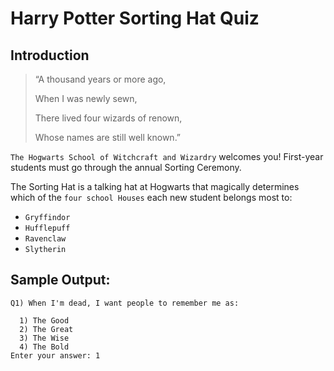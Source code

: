 # Harry Potter Sorting Hat Quiz

## Introduction

<blockquote>
  <p> “A thousand years or more ago, </p>
  <p>When I was newly sewn,</p>
  <p>There lived four wizards of renown,</p>
    <p>Whose names are still well known.”</p>
</blockquote>

`The Hogwarts School of Witchcraft and Wizardry` welcomes you! First-year students must go through the annual Sorting Ceremony.

The Sorting Hat is a talking hat at Hogwarts that magically determines which of the `four school Houses` each new student belongs most to:

- `Gryffindor`
- `Hufflepuff`
- `Ravenclaw`
- `Slytherin`

## Sample Output:
```
Q1) When I'm dead, I want people to remember me as:

  1) The Good
  2) The Great
  3) The Wise
  4) The Bold
Enter your answer: 1
```
